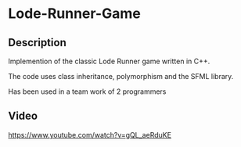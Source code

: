 # Lode-Runner-Game

## Description
Implemention of the classic Lode Runner game written in C++.

The code uses class inheritance, polymorphism and the SFML library.

Has been used in a team work of 2 programmers

## Video
https://www.youtube.com/watch?v=gQL_aeRduKE
